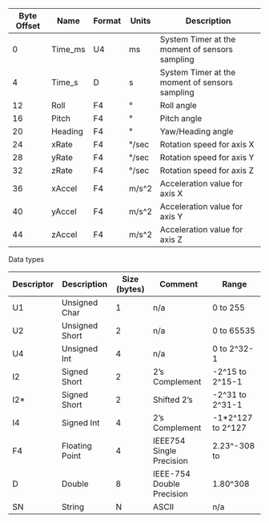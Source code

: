 | Byte Offset | Name     | Format | Units | Description                           |
|-------------|----------|--------|-------|---------------------------------------|
| 0           | Time_ms  | U4     | ms    | System Timer at the moment of sensors sampling |
| 4           | Time_s   | D      | s     | System Timer at the moment of sensors sampling |
| 12          | Roll     | F4     | °     | Roll angle                            |
| 16          | Pitch    | F4     | °     | Pitch angle                           |
| 20          | Heading  | F4     | °     | Yaw/Heading angle                     |
| 24          | xRate    | F4     | °/sec | Rotation speed for axis X             |
| 28          | yRate    | F4     | °/sec | Rotation speed for axis Y             |
| 32          | zRate    | F4     | °/sec | Rotation speed for axis Z             |
| 36          | xAccel   | F4     | m/s^2 | Acceleration value for axis X         |
| 40          | yAccel   | F4     | m/s^2 | Acceleration value for axis Y         |
| 44          | zAccel   | F4     | m/s^2 | Acceleration value for axis Z         |

Data types

| Descriptor | Description        | Size (bytes) | Comment                     | Range               |
|------------|--------------------|--------------|-----------------------------|---------------------|
| U1         | Unsigned Char      | 1            | n/a                         | 0 to 255            |
| U2         | Unsigned Short     | 2            | n/a                         | 0 to 65535          |
| U4         | Unsigned Int       | 4            | n/a                         | 0 to 2^32-1         |
| I2         | Signed Short       | 2            | 2’s Complement              | -2^15 to 2^15-1     |
| I2*        | Signed Short       | 2            | Shifted 2’s                 | -2^31 to 2^31-1     |
| I4         | Signed Int         | 4            | 2’s Complement              | -1*2^127 to 2^127   |
| F4         | Floating Point     | 4            | IEEE754 Single Precision    | 2.23^-308 to        |
| D          | Double             | 8            | IEEE-754 Double Precision   | 1.80^308            |
| SN         | String             | N            | ASCII                       | n/a                 |
